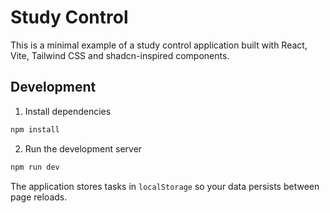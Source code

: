 # Study Control

This is a minimal example of a study control application built with React, Vite, Tailwind CSS and shadcn-inspired components.

## Development

1. Install dependencies

```bash
npm install
```

2. Run the development server

```bash
npm run dev
```

The application stores tasks in `localStorage` so your data persists between page reloads.
